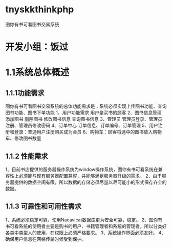 # tnyskkthinkphp
图你有书可看图书交易系统



# 开发小组：饭过


# 1.1系统总体概述
## 1.1.1功能需求
图你有书可看图书交易系统的总体功能需求是：系统必须实现上传图书功能、查询图书功能、图书下单功能
 1、用户功能需求 用户是买书的顾客
2、图书信息管理 添加图书 删除图书 修改图书信息 查询图书信息 
3、管理员 管理员登录、管理员注册、管理员修改密码
4、订单中心 订单信息、订单编号、订单管理
5、用户注册和登录：普通用户注册购买成为会员
6、购物车：顾客将选中的图书放入购物车、修改图书数量
## 1.1.2 性能需求
1、目前书店提供的服务器操作系统为window操作系统，图你有书可看系统在兼容性上必须能与现有服务器配置兼容，并能够满足服务器升级的需求。
2、由于服务器提供的数据空间有限，所以数据的存储必须尽量以尽可能小的形式保存齐全的数据。
## 1.1.3 可靠性和可用性需求
1、系统必须稳定可靠，使用Nacavicat数据库更为安全可靠，稳定。
2、图你有书可看系统的使用者主要是购书的用户、书籍管理者和系统的管理者。所以分类好各类中类型人的使用，在权限上必须严格要求。
3、系统操作界面必须友好。
4、确保用户信息在网络传输时候受到保护。
